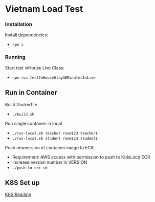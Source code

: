 # Vietnam Load Test

### Installation

Install dependencies:

- `npm i`

### Running

Start test inHouse Live Class:

- `npm run testInHouseStay30MinutesInLive`

## Run in Container

Build Dockerfile

- `./build.sh`

Run single container in local

- `./run-local.sh teacher room123 teacher1`
- `./run-local.sh student room123 student1`

Push newversion of container image to ECR

- Requirement: AWS access with permission to push to KidsLoop ECR
- increase version number in VERSION
- `./push-to-ecr.sh`

## K8S Set up

[K8S Readme](k8s/)